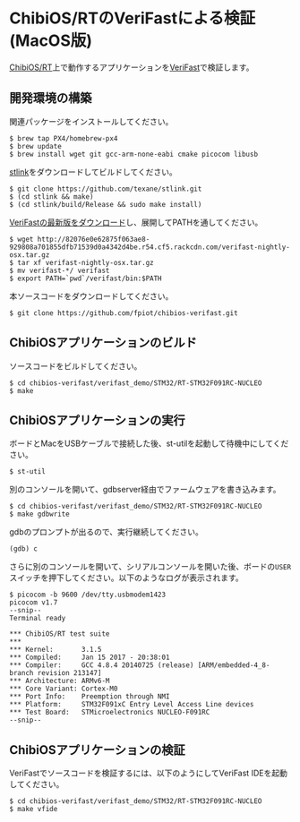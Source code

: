 # ChibiOS/RTのVeriFastによる検証 (MacOS版)

[ChibiOS/RT](http://www.chibios.org/)上で動作するアプリケーションを[VeriFast](https://people.cs.kuleuven.be/~bart.jacobs/verifast/)で検証します。

## 開発環境の構築

関連パッケージをインストールしてください。

```
$ brew tap PX4/homebrew-px4
$ brew update
$ brew install wget git gcc-arm-none-eabi cmake picocom libusb
```

[stlink](https://github.com/texane/stlink)をダウンロードしてビルドしてください。

```
$ git clone https://github.com/texane/stlink.git
$ (cd stlink && make)
$ (cd stlink/build/Release && sudo make install)
```

[VeriFastの最新版をダウンロード](https://github.com/verifast/verifast#binaries)し、展開してPATHを通してください。

```
$ wget http://82076e0e62875f063ae8-929808a701855dfb71539d0a4342d4be.r54.cf5.rackcdn.com/verifast-nightly-osx.tar.gz
$ tar xf verifast-nightly-osx.tar.gz
$ mv verifast-*/ verifast
$ export PATH=`pwd`/verifast/bin:$PATH
```

本ソースコードをダウンロードしてください。

```
$ git clone https://github.com/fpiot/chibios-verifast.git
```

## ChibiOSアプリケーションのビルド

ソースコードをビルドしてください。

```
$ cd chibios-verifast/verifast_demo/STM32/RT-STM32F091RC-NUCLEO
$ make
```

## ChibiOSアプリケーションの実行

ボードとMacをUSBケーブルで接続した後、st-utilを起動して待機中にしてください。

```
$ st-util
```

別のコンソールを開いて、gdbserver経由でファームウェアを書き込みます。

```
$ cd chibios-verifast/verifast_demo/STM32/RT-STM32F091RC-NUCLEO
$ make gdbwrite
```

gdbのプロンプトが出るので、実行継続してください。

```
(gdb) c
```

さらに別のコンソールを開いて、シリアルコンソールを開いた後、ボードの`USER`スイッチを押下してください。以下のようなログが表示されます。

```
$ picocom -b 9600 /dev/tty.usbmodem1423
picocom v1.7
--snip--
Terminal ready

*** ChibiOS/RT test suite
***
*** Kernel:       3.1.5
*** Compiled:     Jan 15 2017 - 20:38:01
*** Compiler:     GCC 4.8.4 20140725 (release) [ARM/embedded-4_8-branch revision 213147]
*** Architecture: ARMv6-M
*** Core Variant: Cortex-M0
*** Port Info:    Preemption through NMI
*** Platform:     STM32F091xC Entry Level Access Line devices
*** Test Board:   STMicroelectronics NUCLEO-F091RC
--snip--
```

## ChibiOSアプリケーションの検証

VeriFastでソースコードを検証するには、以下のようにしてVeriFast IDEを起動してください。

```
$ cd chibios-verifast/verifast_demo/STM32/RT-STM32F091RC-NUCLEO
$ make vfide
```
